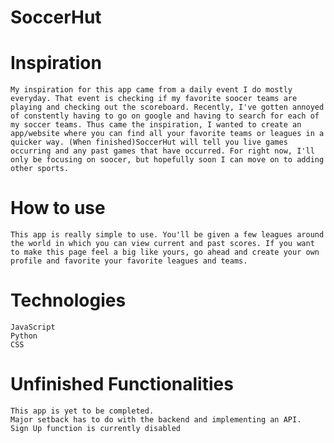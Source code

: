 # SoccerHut

# Inspiration
    My inspiration for this app came from a daily event I do mostly everyday. That event is checking if my favorite soocer teams are playing and checking out the scoreboard. Recently, I've gotten annoyed of constently having to go on google and having to search for each of my soccer teams. Thus came the inspiration, I wanted to create an app/website where you can find all your favorite teams or leagues in a quicker way. (When finished)SoccerHut will tell you live games occurring and any past games that have occurred. For right now, I'll only be focusing on soocer, but hopefully soon I can move on to adding other sports.

# How to use
    This app is really simple to use. You'll be given a few leagues around the world in which you can view current and past scores. If you want to make this page feel a big like yours, go ahead and create your own profile and favorite your favorite leagues and teams.

# Technologies
    JavaScript
    Python
    CSS

# Unfinished Functionalities
    This app is yet to be completed.
    Major setback has to do with the backend and implementing an API.
    Sign Up function is currently disabled
